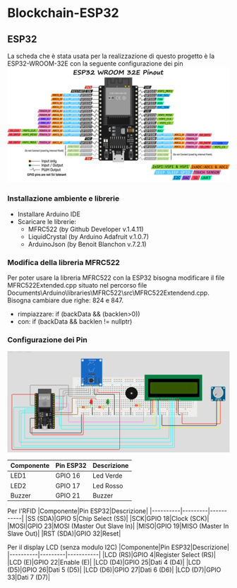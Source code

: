 # Blockchain-ESP32

## ESP32
La scheda che è stata usata per la realizzazione di questo progetto è la ESP32-WROOM-32E con la seguente configurazione dei pin
![BLOCKCHAIN-ESP32](esp32_pinout.png)

### Installazione ambiente e librerie
- Installare Arduino IDE
- Scaricare le librerie:
    - MFRC522 (by Github Developer v.1.4.11)
    - LiquidCrystal (by Arduino Adafruit v.1.0.7)
    - ArduinoJson (by Benoit Blanchon v.7.2.1)

### Modifica della libreria MFRC522
Per poter usare la libreria MFRC522 con la ESP32 bisogna modificare il file MFRC522Extended.cpp situato nel percorso file Documents\Arduino\libraries\MFRC522\src\MFRC522Extendend.cpp. Bisogna cambiare due righe: 824 e 847.
- rimpiazzare: if (backData && (backlen>0))
- con: if (backData && backlen != nullptr)

### Configurazione dei Pin
![BLOCKCHAIN-ESP32](esp32_schema.png)

|Componente|Pin ESP32|Descrizione|
|----------|---------|-----------|
|LED1|GPIO 16|Led Verde|
|LED2|GPIO 17|Led Rosso|
|Buzzer|GPIO 21|Buzzer|

Per l'RFID
|Componente|Pin ESP32|Descrizione|
|----------|---------|-----------|
|SS (SDA)|GPIO 5|Chip Select (SS)|
|SCK|GPIO 18|Clock (SCK)|
|MOSI|GPIO 23|MOSI (Master Out Slave In)|
|MISO|GPIO 19|MISO (Master In Slave Out)|
|RST (SDA)|GPIO 32|Reset|

Per il display LCD (senza modulo I2C)
|Componente|Pin ESP32|Descrizione|
|----------|---------|-----------|
|LCD (RS)|GPIO 4|Register Select (RS)|
|LCD (E)|GPIO 22|Enable (E)|
|LCD (D4)|GPIO 25|Dati 4 (D4)|
|LCD (D5)|GPIO 26|Dati 5 (D5)|
|LCD (D6)|GPIO 27|Dati 6 (D6)|
|LCD (D7)|GPIO 33|Dati 7 (D7)|